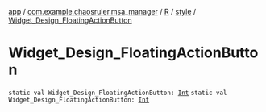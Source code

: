 [app](../../../index.md) / [com.example.chaosruler.msa_manager](../../index.md) / [R](../index.md) / [style](index.md) / [Widget_Design_FloatingActionButton](.)

# Widget_Design_FloatingActionButton

`static val Widget_Design_FloatingActionButton: `[`Int`](https://kotlinlang.org/api/latest/jvm/stdlib/kotlin/-int/index.html)
`static val Widget_Design_FloatingActionButton: `[`Int`](https://kotlinlang.org/api/latest/jvm/stdlib/kotlin/-int/index.html)